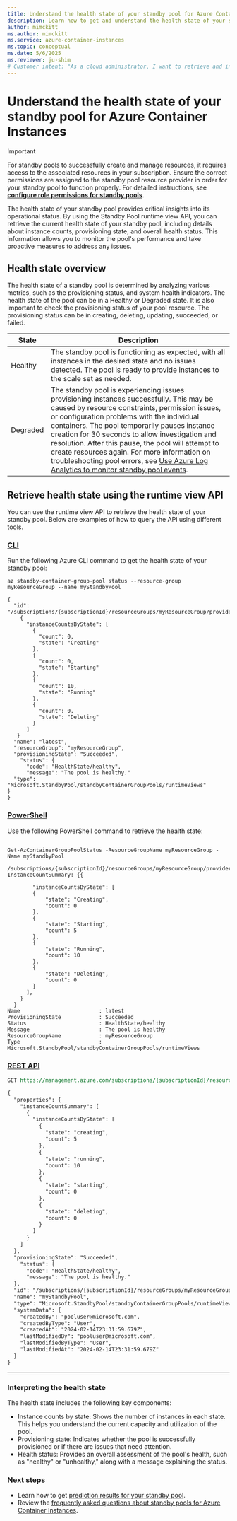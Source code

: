 ```yaml
---
title: Understand the health state of your standby pool for Azure Container Instances
description: Learn how to get and understand the health state of your standby pool for Azure Container Instances using the runtime view API.
author: mimckitt
ms.author: mimckitt
ms.service: azure-container-instances
ms.topic: conceptual
ms.date: 5/6/2025
ms.reviewer: ju-shim
# Customer intent: "As a cloud administrator, I want to retrieve and interpret the health status of my standby pool for container instances, so that I can proactively monitor performance and address any issues that may arise."
---
```


# Understand the health state of your standby pool for Azure Container Instances

> [!IMPORTANT]
> For standby pools to successfully create and manage resources, it requires access to the associated resources in your subscription. Ensure the correct permissions are assigned to the standby pool resource provider in order for your standby pool to function properly. For detailed instructions, see **[configure role permissions for standby pools](container-instances-standby-pool-configure-permissions.md)**.

The health state of your standby pool provides critical insights into its operational status. By using the Standby Pool runtime view API, you can retrieve the current health state of your standby pool, including details about instance counts, provisioning state, and overall health status. This information allows you to monitor the pool's performance and take proactive measures to address any issues.

## Health state overview

The health state of a standby pool is determined by analyzing various metrics, such as the provisioning status, and system health indicators. The health state of the pool can be in a Healthy or Degraded state. It is also important to check the provisioning status of your pool resource. The provisioning status can be in creating, deleting, updating, succeeded, or failed. 

| State | Description | 
|---|---|
| Healthy | The standby pool is functioning as expected, with all instances in the desired state and no issues detected. The pool is ready to provide instances to the scale set as needed. |
| Degraded | The standby pool is experiencing issues provisioning instances successfully. This may be caused by resource constraints, permission issues, or configuration problems with the individual containers. The pool temporarily pauses instance creation for 30 seconds to allow investigation and resolution. After this pause, the pool will attempt to create resources again. For more information on troubleshooting pool errors, see [Use Azure Log Analytics to monitor standby pool events](container-instances-standby-pools-monitor-pool-events.md). |

## Retrieve health state using the runtime view API

You can use the runtime view API to retrieve the health state of your standby pool. Below are examples of how to query the API using different tools.

### [CLI](#tab/cli)

Run the following Azure CLI command to get the health state of your standby pool:

```azurecli
az standby-container-group-pool status --resource-group myResourceGroup --name myStandbyPool

{
  "id": "/subscriptions/{subscriptionId}/resourceGroups/myResourceGroup/providers/Microsoft.StandbyPool/standbyContainerGroupPools/myStandbyPool/runtimeViews/latest",
    {
      "instanceCountsByState": [
        {
          "count": 0,
          "state": "Creating"
        },
        {
          "count": 0,
          "state": "Starting"
        },
        {
          "count": 10,
          "state": "Running"
        },
        {
          "count": 0,
          "state": "Deleting"
        }
      ]
   }
  "name": "latest",
  "resourceGroup": "myResourceGroup",
  "provisioningState": "Succeeded",
    "status": {
      "code": "HealthState/healthy",
      "message": "The pool is healthy."
  "type": "Microsoft.StandbyPool/standbyContainerGroupPools/runtimeViews"
}
}

```

### [PowerShell](#tab/powershell)
Use the following PowerShell command to retrieve the health state:

```azurepowershell

Get-AzContainerGroupPoolStatus -ResourceGroupName myResourceGroup -Name myStandbyPool

/subscriptions/{subscriptionId}/resourceGroups/myResourceGroup/providers/Microsoft.StandbyPool/standbyContainerGroupPools/mmyStandbyPool/runtimeViews/latest
InstanceCountSummary: {{

        "instanceCountsByState": [
        {
            "state": "Creating",
            "count": 0
        },
        {
            "state": "Starting",
            "count": 5
        },
        {
            "state": "Running",
            "count": 10
        },
        {
            "state": "Deleting",
            "count": 0
        }
      ],
    }
  }
Name                         : latest
ProvisioningState            : Succeeded
Status                       : HealthState/healthy
Message                      : The pool is healthy
ResourceGroupName            : myResourceGroup
Type                         : Microsoft.StandbyPool/standbyContainerGroupPools/runtimeViews

```



### [REST API](#tab/rest)
```rest
GET https://management.azure.com/subscriptions/{subscriptionId}/resourceGroups/{resourceGroupName}/providers/Microsoft.StandbyPool/standbyContainerGroupPools/{standbyVirtualMachinePoolName}/runtimeViews/{runtimeView}?api-version=2025-03-01

{
  "properties": {
    "instanceCountSummary": [
      {
        "instanceCountsByState": [
          {
            "state": "creating",
            "count": 5
          },
          {
            "state": "running",
            "count": 10
          },
          {
            "state": "starting",
            "count": 0
          },
          {
            "state": "deleting",
            "count": 0
          }
        ]
      }
    ]
  },
  "provisioningState": "Succeeded",
    "status": {
      "code": "HealthState/healthy",
      "message": "The pool is healthy."
  },
  "id": "/subscriptions/{subscriptionId}/resourceGroups/myResourceGroup/providers/Microsoft.StandbyPool/standbyContainerGroupPools/pool/runtimeViews/latest",
  "name": "myStandbyPool",
  "type": "Microsoft.StandbyPool/standbyContainerGroupPools/runtimeViews",
  "systemData": {
    "createdBy": "pooluser@microsoft.com",
    "createdByType": "User",
    "createdAt": "2024-02-14T23:31:59.679Z",
    "lastModifiedBy": "pooluser@microsoft.com",
    "lastModifiedByType": "User",
    "lastModifiedAt": "2024-02-14T23:31:59.679Z"
  }
}

```

---

### Interpreting the health state
The health state includes the following key components:

- Instance counts by state: Shows the number of instances in each state. This helps you understand the current capacity and utilization of the pool.
- Provisioning state: Indicates whether the pool is successfully provisioned or if there are issues that need attention.
- Health status: Provides an overall assessment of the pool's health, such as "healthy" or "unhealthy," along with a message explaining the status.


### Next steps
- Learn how to get [prediction results for your standby pool](container-instances-standby-pool-prediction-results.md).
- Review the [frequently asked questions about standby pools for Azure Container Instances](container-instances-standby-pool-faq.md).
